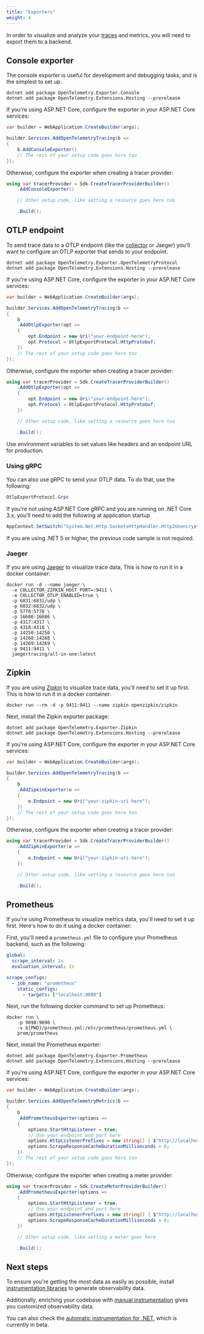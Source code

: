 ```yaml
---
title: "Exporters"
weight: 4
---
```


In order to visualize and analyze your
[traces](/docs/concepts/signals/traces/#tracing-in-opentelemetry) and metrics, you
will need to export them to a backend.

## Console exporter

The console exporter is useful for development and debugging tasks, and is the
simplest to set up.

```
dotnet add package OpenTelemetry.Exporter.Console
dotnet add package OpenTelemetry.Extensions.Hosting --prerelease
```

If you're using ASP.NET Core, configure the exporter in your ASP.NET Core
services:

```csharp
var builder = WebApplication.CreateBuilder(args);

builder.Services.AddOpenTelemetryTracing(b =>
{
    b.AddConsoleExporter()
    // The rest of your setup code goes here too
});
```

Otherwise, configure the exporter when creating a tracer provider:

```csharp
using var tracerProvider = Sdk.CreateTracerProviderBuilder()
    .AddConsoleExporter()

    // Other setup code, like setting a resource goes here too

    .Build();
```

## OTLP endpoint

To send trace data to a OTLP endpoint (like the [collector](/docs/collector) or
Jaeger) you'll want to configure an OTLP exporter that sends to your endpoint.

```
dotnet add package OpenTelemetry.Exporter.OpenTelemetryProtocol
dotnet add package OpenTelemetry.Extensions.Hosting --prerelease
```

If you're using ASP.NET Core, configure the exporter in your ASP.NET Core
services:

```csharp
var builder = WebApplication.CreateBuilder(args);

builder.Services.AddOpenTelemetryTracing(b =>
{
    b
    .AddOtlpExporter(opt =>
    {
        opt.Endpoint = new Uri("your-endpoint-here");
        opt.Protocol = OtlpExportProtocol.HttpProtobuf;
    })
    // The rest of your setup code goes here too
});
```

Otherwise, configure the exporter when creating a tracer provider:

```csharp
using var tracerProvider = Sdk.CreateTracerProviderBuilder()
    .AddOtlpExporter(opt =>
    {
        opt.Endpoint = new Uri("your-endpoint-here");
        opt.Protocol = OtlpExportProtocol.HttpProtobuf;
    })

    // Other setup code, like setting a resource goes here too

    .Build();
```

Use environment variables to set values like headers and an endpoint URL for
production.

### Using gRPC

You can also use gRPC to send your OTLP data. To do that, use the following:

```csharp
OtlpExportProtocol.Grpc
```

If you're not using ASP.NET Core gRPC and you are running on .NET Core 3.x,
you'll need to add the following at application startup

```csharp
AppContext.SetSwitch("System.Net.Http.SocketsHttpHandler.Http2UnencryptedSupport", true);
```

If you are using .NET 5 or higher, the previous code sample is not required.

### Jaeger

If you are using [Jaeger](https://www.jaegertracing.io/) to visualize trace
data, This is how to run it in a docker container:

```shell
docker run -d --name jaeger \
  -e COLLECTOR_ZIPKIN_HOST_PORT=:9411 \
  -e COLLECTOR_OTLP_ENABLED=true \
  -p 6831:6831/udp \
  -p 6832:6832/udp \
  -p 5778:5778 \
  -p 16686:16686 \
  -p 4317:4317 \
  -p 4318:4318 \
  -p 14250:14250 \
  -p 14268:14268 \
  -p 14269:14269 \
  -p 9411:9411 \
  jaegertracing/all-in-one:latest
```

## Zipkin

If you are using [Zipkin](https://zipkin.io/) to visualize trace data, you'll
need to set it up first. This is how to run it in a docker container:

```shell
docker run --rm -d -p 9411:9411 --name zipkin openzipkin/zipkin
```

Next, install the Zipkin exporter package:

```shell
dotnet add package OpenTelemetry.Exporter.Zipkin
dotnet add package OpenTelemetry.Extensions.Hosting --prerelease
```

If you're using ASP.NET Core, configure the exporter in your ASP.NET Core
services:

```csharp
var builder = WebApplication.CreateBuilder(args);

builder.Services.AddOpenTelemetryTracing(b =>
{
    b
    .AddZipkinExporter(o =>
    {
        o.Endpoint = new Uri("your-zipkin-uri-here");
    })
    // The rest of your setup code goes here too
});
```

Otherwise, configure the exporter when creating a tracer provider:

```csharp
using var tracerProvider = Sdk.CreateTracerProviderBuilder()
    .AddZipkinExporter(o =>
    {
        o.Endpoint = new Uri("your-zipkin-uri-here");
    })

    // Other setup code, like setting a resource goes here too

    .Build();
```

## Prometheus

If you're using Prometheus to visualize metrics data, you'll need to set it up
first. Here's how to do it using a docker container:

First, you'll need a `prometheus.yml` file to configure your Prometheus backend,
such as the following:

```yml
global:
  scrape_interval: 1s
  evaluation_interval: 1s

scrape_configs:
  - job_name: "prometheus"
    static_configs:
      - targets: ["localhost:9090"]
```

Next, run the following docker command to set up Prometheus:

```shell
docker run \
    -p 9090:9090 \
    -v ${PWD}/prometheus.yml:/etc/prometheus/prometheus.yml \
    prom/prometheus
```

Next, install the Prometheus exporter:

```
dotnet add package OpenTelemetry.Exporter.Prometheus
dotnet add package OpenTelemetry.Extensions.Hosting --prerelease
```

If you're using ASP.NET Core, configure the exporter in your ASP.NET Core
services:

```csharp
var builder = WebApplication.CreateBuilder(args);

builder.Services.AddOpenTelemetryMetrics(b =>
{
    b
    .AddPrometheusExporter(options =>
    {
        options.StartHttpListener = true;
        // Use your endpoint and port here
        options.HttpListenerPrefixes = new string[] { $"http://localhost:{9090}/" };
        options.ScrapeResponseCacheDurationMilliseconds = 0;
    })
    // The rest of your setup code goes here too
});
```

Otherwise, configure the exporter when creating a meter provider:

```csharp
using var tracerProvider = Sdk.CreateMeterProviderBuilder()
    .AddPrometheusExporter(options =>
    {
        options.StartHttpListener = true;
        // Use your endpoint and port here
        options.HttpListenerPrefixes = new string[] { $"http://localhost:{9090}/" };
        options.ScrapeResponseCacheDurationMilliseconds = 0;
    })

    // Other setup code, like setting a meter goes here

    .Build();
```

## Next steps

To ensure you're getting the most data as easily as possible, install
[instrumentation libraries](/docs/instrumentation/net/libraries) to
generate observability data.

Additionally, enriching your codebase with
[manual instrumentation](/docs/instrumentation/net/manual)
gives you customized observability data.

You can also check the
[automatic instrumentation for .NET](https://github.com/open-telemetry/opentelemetry-dotnet-instrumentation),
which is currently in beta.
